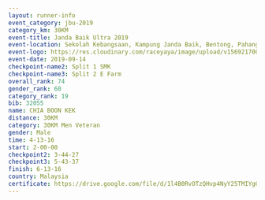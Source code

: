 ```yaml
---
layout: runner-info 
event_category: jbu-2019 
category_km: 30KM 
event-title: Janda Baik Ultra 2019  
event-location: Sekolah Kebangsaan, Kampung Janda Baik, Bentong, Pahang, Malaysia 
event-logo: https://res.cloudinary.com/raceyaya/image/upload/v1569217009/logo/janda-baik_vch1pc.jpg 
event-date: 2019-09-14 
checkpoint-name2: Split 1 SMK 
checkpoint-name3: Split 2 E Farm 
overall_rank: 74
gender_rank: 60
category_rank: 19
bib: 32055
name: CHIA BOON KEK
distance: 30KM
category: 30KM Men Veteran
gender: Male
time: 4-13-16
start: 2-00-00
checkpoint2: 3-44-27
checkpoint3: 5-43-37
finish: 6-13-16
country: Malaysia
certificate: https://drive.google.com/file/d/1l4B0RvOTzQHvp4NyY25TMIYgOmjiQdyr/view?usp=sharing
---
```

